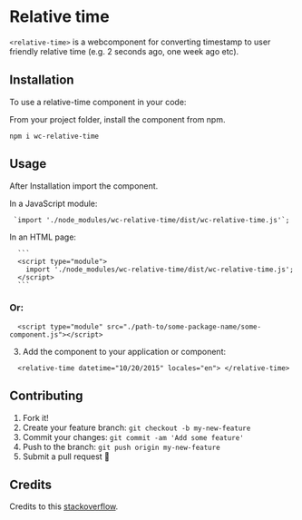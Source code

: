 # Relative time
`<relative-time>` is a webcomponent for converting timestamp to user friendly relative time (e.g. 2 seconds ago, one week ago etc). 

## Installation

To use a relative-time component in your code:


 From your project folder, install the component from npm.

    npm i wc-relative-time


## Usage

    
 After Installation import the component.

   In a JavaScript module:
   
     `import './node_modules/wc-relative-time/dist/wc-relative-time.js'`;
   
   In an HTML page:
   
      ```
      <script type="module">
        import './node_modules/wc-relative-time/dist/wc-relative-time.js';     
      </script>
      ```
   ### Or:

      <script type="module" src="./path-to/some-package-name/some-component.js"></script>
      
      
 3. Add the component to your application or component:
```
  <relative-time datetime="10/20/2015" locales="en"> </relative-time>
  ```


## Contributing

1. Fork it!
2. Create your feature branch: `git checkout -b my-new-feature`
3. Commit your changes: `git commit -am 'Add some feature'`
4. Push to the branch: `git push origin my-new-feature`
5. Submit a pull request 🚀

## Credits

 Credits to this [stackoverflow](https://stackoverflow.com/questions/6108819/javascript-timestamp-to-relative-time).
